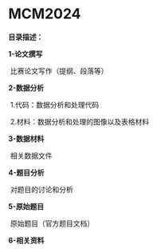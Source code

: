 # MCM2024

**目录描述：**

**1-论文撰写**

​	比赛论文写作（提纲、段落等）

**2-数据分析**

​	1.代码：数据分析和处理代码

​	2.材料：数据分析和处理的图像以及表格材料

**3-数据材料**

​	相关数据文件

**4-题目分析**

​	对题目的讨论和分析

**5-原始题目**

​	原始题目（官方题目文档）

**6-相关资料**

